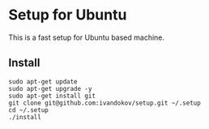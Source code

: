 # Setup for Ubuntu

This is a fast setup for Ubuntu based machine.

## Install

```
sudo apt-get update
sudo apt-get upgrade -y
sudo apt-get install git
git clone git@github.com:ivandokov/setup.git ~/.setup
cd ~/.setup
./install
```
